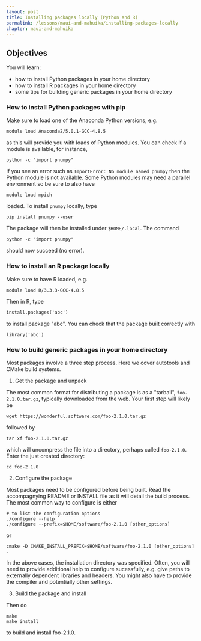 ```yaml
---
layout: post
title: Installing packages locally (Python and R)
permalink: /lessons/maui-and-mahuika/installing-packages-locally
chapter: maui-and-mahuika
---
```


## Objectives

You will learn:

* how to install Python packages in your home directory
* how to install R packages in your home directory
* some tips for building generic packages in your home directory


### How to install Python packages with pip

Make sure to load one of the Anaconda Python versions, e.g.
```
module load Anaconda2/5.0.1-GCC-4.8.5
```
as this will provide you with loads of Python modules. You can check if a module is 
available, for instance,
```
python -c "import pnumpy"
```
If you see an error such as `ImportError: No module named pnumpy` then the Python module is
not available. Some Python modules may need a parallel envronment so be sure to also have 
```
module load mpich
```
loaded. To install `pnumpy` locally, type
```
pip install pnumpy --user
```
The package will then be installed under `$HOME/.local`. The command 
```
python -c "import pnumpy"
```
should now succeed (no error).


### How to install an R package locally

Make sure to have R loaded, e.g.
```
module load R/3.3.3-GCC-4.8.5
```
Then in R, type
```
install.packages('abc')
```
to install package "abc". You can check that the package built correctly with
```
library('abc')
```

### How to build generic packages in your home directory

Most packages involve a three step process. Here we cover autotools and CMake build systems.

 1. Get the package and unpack 

 The most common format for distributing a package is as a "tarball", `foo-2.1.0.tar.gz`,
typically downloaded from the web. Your first step will likely be 
 ```
 wget https://wonderful.software.com/foo-2.1.0.tar.gz
 ```
 followed by
 ```
 tar xf foo-2.1.0.tar.gz
 ```
 which will uncompress the file into a directory, perhaps called `foo-2.1.0`. Enter the 
 just created directory:
 ```
 cd foo-2.1.0
 ```

 2. Configure the package

 Most packages need to be configured before being built. Read the accompagnying README or INSTALL file as it will detail 
 the build process. The most common way to configure is either

 ```
 # to list the configuration options
 ./configure --help
 ./configure --prefix=$HOME/software/foo-2.1.0 [other_options]
 ```
or
 ```
 cmake -D CMAKE_INSTALL_PREFIX=$HOME/software/foo-2.1.0 [other_options] .
 ```
 In the above cases, the installation directory was specified. Often, you will need to provide additional help to configure sucessfully, e.g. give paths to externally dependent libraries and headers. You might also have to provide the compiler and potentially other settings.


 3. Build the package and install

Then do 
```
make
make install
```
to build and install foo-2.1.0.
